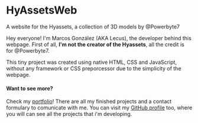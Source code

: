 # HyAssetsWeb
A website for the Hyassets, a collection of 3D models by @Powerbyte7


Hey everyone! I'm Marcos González (AKA Lecus), the developer behind this webpage. First of all, **I'm not the creator of the Hyassets**, all the credit is for @Powerbyte7. 

This tiny project was created using native HTML, CSS and JavaScript, without any framework or CSS preporcessor due to the simplicity of the webpage. 

#### Want to see more?

Check my [portfolio](https://marcosgf.netlify.app)! There are all my finished projects and a contact formulary to comunicate with me. You can visit my [GitHub profile](https://github.com/ImLecus) too,
where you will can see all the projects that i'm developing.

